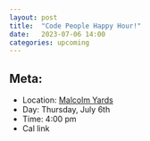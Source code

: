 ```yaml
---
layout: post
title:  "Code People Happy Hour!"
date:   2023-07-06 14:00
categories: upcoming
---
```


## Meta:

- Location: [Malcolm Yards](https://goo.gl/maps/YpDYgcP97y8emHNq8)
- Day: Thursday, July 6th
- Time: 4:00 pm
- Cal link
